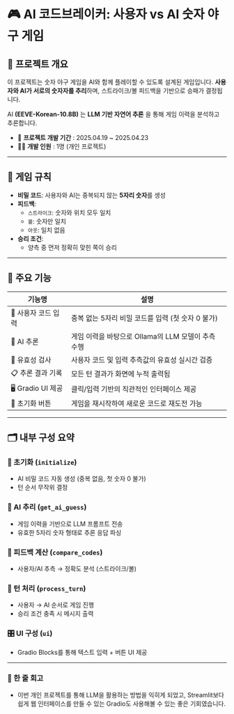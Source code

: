 # 🎮 AI 코드브레이커: 사용자 vs AI 숫자 야구 게임

## 📌 프로젝트 개요
이 프로젝트는 숫자 야구 게임을 AI와 함께 플레이할 수 있도록 설계된 게임입니다. **사용자와 AI가 서로의 숫자자를 추리**하며, 스트라이크/볼 피드백을 기반으로 승패가 결정됩니다.

AI **(EEVE-Korean-10.8B)** 는 **LLM 기반 자연어 추론** 을 통해 게임 이력을 분석하고 추론합니다.

- 📆 **프로젝트 개발 기간** : 2025.04.19 ~ 2025.04.23
- 👨‍💻 **개발 인원** : 1명 (개인 프로젝트)

---

## 🧩 게임 규칙

- **비밀 코드**: 사용자와 AI는 중복되지 않는 **5자리 숫자**를 생성
- **피드백**:
  - `스트라이크`: 숫자와 위치 모두 일치
  - `볼`: 숫자만 일치
  - `아웃`: 일치 없음
- **승리 조건**:
  - 양측 중 먼저 정확히 맞힌 쪽이 승리

---

## 🧠 주요 기능

| 기능명 | 설명 |
|--------|------|
| 🔐 사용자 코드 입력 | 중복 없는 5자리 비밀 코드를 입력 (첫 숫자 0 불가) |
| 🧠 AI 추론 | 게임 이력을 바탕으로 Ollama의 LLM 모델이 추측 수행 |
| 🎯 유효성 검사 | 사용자 코드 및 입력 추측값의 유효성 실시간 검증 |
| 📋 추론 결과 기록 | 모든 턴 결과가 화면에 누적 출력됨 |
| 🖥️ Gradio UI 제공 | 클릭/입력 기반의 직관적인 인터페이스 제공 |
| 🔄 초기화 버튼 | 게임을 재시작하여 새로운 코드로 재도전 가능 |

---

## 🗂️ 내부 구성 요약

### 🎲 초기화 (`initialize`)
- AI 비밀 코드 자동 생성 (중복 없음, 첫 숫자 0 불가)
- 턴 순서 무작위 결정

### 🧠 AI 추리 (`get_ai_guess`)
- 게임 이력을 기반으로 LLM 프롬프트 전송
- 유효한 5자리 숫자 형태로 추론 응답 파싱

### 🧮 피드백 계산 (`compare_codes`)
- 사용자/AI 추측 → 정확도 분석 (스트라이크/볼)

### 🔄 턴 처리 (`process_turn`)
- 사용자 → AI 순서로 게임 진행
- 승리 조건 충족 시 메시지 출력

### 🎛️ UI 구성 (`ui`)
- Gradio Blocks를 통해 텍스트 입력 + 버튼 UI 제공

---

### 📒 한 줄 회고
- 이번 개인 프로젝트를 통해 LLM을 활용하는 방법을 익히게 되었고, Streamlit보다 쉽게 웹 인터페이스를 만들 수 있는 Gradio도 사용해볼 수 있는 좋은 기회였습니다.
